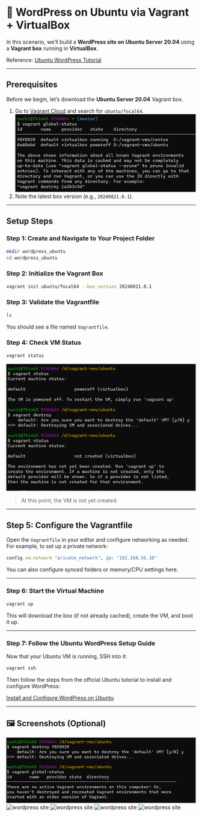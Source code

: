 # 🐧 WordPress on Ubuntu via Vagrant + VirtualBox

In this scenario, we’ll build a **WordPress site on Ubuntu Server 20.04** using a **Vagrant box** running in **VirtualBox**.

Reference: [Ubuntu WordPress Tutorial](https://ubuntu.com/tutorials/install-and-configure-wordpress#1-overview)

---

##  Prerequisites

Before we begin, let’s download the **Ubuntu Server 20.04** Vagrant box.

1. Go to [Vagrant Cloud](https://portal.cloud.hashicorp.com/vagrant/discover?query=) and search for `ubuntu/focal64`. ![alt text](image.png)
2. Note the latest box version (e.g., `20240821.0.1`).

---

##  Setup Steps

### Step 1: Create and Navigate to Your Project Folder

```bash
mkdir wordpress_ubuntu
cd wordpress_ubuntu
```

### Step 2: Initialize the Vagrant Box

```bash
vagrant init ubuntu/focal64 --box-version 20240821.0.1
```

### Step 3: Validate the Vagrantfile

```bash
ls
```

You should see a file named `Vagrantfile`.

### Step 4: Check VM Status

```bash
vagrant status
```
![Terminal window showing commands: vagrant init ubuntu/focal64 --box-version 20240821.0.1, ls displaying Vagrantfile, and vagrant status showing default machine not created](image-1.png)
> At this point, the VM is not yet created.

---

##  Step 5: Configure the Vagrantfile

Open the `Vagrantfile` in your editor and configure networking as needed. For example, to set up a private network:

```ruby
config.vm.network "private_network", ip: "192.168.56.10"
```

You can also configure synced folders or memory/CPU settings here.

---

### Step 6: Start the Virtual Machine

```bash
vagrant up
```

This will download the box (if not already cached), create the VM, and boot it up.

---

### Step 7: Follow the Ubuntu WordPress Setup Guide

Now that your Ubuntu VM is running, SSH into it:

```bash
vagrant ssh
```

Then follow the steps from the official Ubuntu tutorial to install and configure WordPress:

 [Install and Configure WordPress on Ubuntu](https://ubuntu.com/tutorials/install-and-configure-wordpress#1-overview)

---

## 🖼️ Screenshots (Optional)

![wordpress site](image-2.png)
![wordpress site](image-3.png)
![wordpress site](image-4.png)
![wordpress site](image-5.png)
![wordpress site](image-6.png)